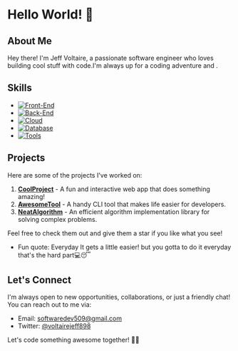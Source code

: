 # Hello World! 👋

## About Me

Hey there! I'm Jeff Voltaire, a passionate software engineer who loves building cool stuff with code.I'm always up for a coding adventure and .

## Skills
- [![Front-End](https://skillicons.dev/icons?i=html,css,js,react,ts,tailwind,redux,figma&theme=light)](https://skillicons.dev)
- [![Back-End](https://skillicons.dev/icons?i=py,django,flask,js,nodejs,express,fastapi,figma&theme=light)](https://skillicons.dev)
- [![Cloud](https://skillicons.dev/icons?i=heroku,azure,aws,figma&theme=light)](https://skillicons.dev)
- [![Database](https://skillicons.dev/icons?i=mongodb,mysql,postgres,figma&theme=light)](https://skillicons.dev)
- [![Tools](https://skillicons.dev/icons?i=git,github,vscode,postman,linux,express,fastapi,figma&theme=light)](https://skillicons.dev)

## Projects

Here are some of the projects I've worked on:

1. **[CoolProject](https://github.com/yourusername/coolproject)** - A fun and interactive web app that does something amazing!
2. **[AwesomeTool](https://github.com/yourusername/awesometool)** - A handy CLI tool that makes life easier for developers.
3. **[NeatAlgorithm](https://github.com/yourusername/neatalgorithm)** - An efficient algorithm implementation library for solving complex problems.

Feel free to check them out and give them a star if you like what you see!

- Fun quote: Everyday It gets a little easier! but you gotta to do it everyday that's the hard part💻😴

## Let's Connect

I'm always open to new opportunities, collaborations, or just a friendly chat! You can reach out to me via:

- Email: [softwaredev509@gmail.com](mailto:softwaredev509@gmail.com)
- Twitter: [@voltairejeff898](https://twitter.com/voltairejeff898)

Let's code something awesome together! 🚀✨
